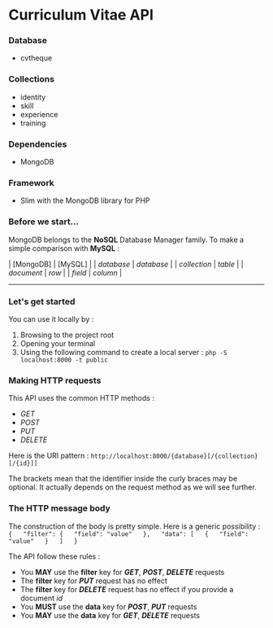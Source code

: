 # Curriculum Vitae API

### Database
* cvtheque

### Collections
* identity
* skill
* experience
* training

### Dependencies
* MongoDB

### Framework
* Slim with the MongoDB library for PHP

### Before we start...
MongoDB belongs to the **NoSQL** Database Manager family.
To make a simple comparison with **MySQL** :

| [MongoDB] | [MySQL] |
| *database* | *database* |
| *collection* | *table* |
| *document* | *row* |
| *field* | *column* |

---

### Let's get started

You can use it locally by :
1. Browsing to the project root
2. Opening your terminal
3. Using the following command to create a local server : `php -S localhost:8000 -t public`

### Making HTTP requests

This API uses the common HTTP methods :
* *GET*
* *POST*
* *PUT*
* *DELETE*

Here is the URI pattern : `http://localhost:8000/{database}[/{collection}[/{id}]]`

The brackets mean that the identifier inside the curly braces may be optional.
It actually depends on the request method as we will see further.

### The HTTP message body

The construction of the body is pretty simple.
Here is a generic possibility :
`{  
    "filter": {  
        "field": "value"  
    },  
    "data": [  
        {  
            "field": "value"  
        }  
    ]  
}`

The API follow these rules :
* You **MAY** use the **filter** key for ***GET***, ***POST***, ***DELETE*** requests
* The **filter** key for ***PUT*** request has no effect
* The **filter** key for ***DELETE*** request has no effect if you provide a document *id*
* You **MUST** use the **data** key for ***POST***, ***PUT*** requests
* You **MAY** use the **data** key for ***GET***, ***DELETE*** requests
